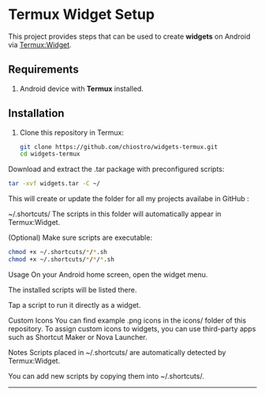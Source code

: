 # Termux Widget Setup

This project provides steps that can be used to create **widgets** on Android via [Termux:Widget](https://wiki.termux.com/wiki/Termux:Widget).

## Requirements
1. Android device with **Termux** installed.   

## Installation

1. Clone this repository in Termux:
   ```bash
   git clone https://github.com/chiostro/widgets-termux.git
   cd widgets-termux
Download and extract the .tar package with preconfigured scripts:

```bash
tar -xvf widgets.tar -C ~/
```
This will create or update the folder for all my projects availabe in GitHub :

~/.shortcuts/
The scripts in this folder will automatically appear in Termux:Widget.

(Optional) Make sure scripts are executable:

```bash
chmod +x ~/.shortcuts/*/*.sh 
chmod +x ~/.shortcuts/*/*/*.sh
```
Usage
On your Android home screen, open the widget menu.

The installed scripts will be listed there.

Tap a script to run it directly as a widget.

Custom Icons
You can find example .png icons in the icons/ folder of this repository.
To assign custom icons to widgets, you can use third-party apps such as Shortcut Maker or Nova Launcher.

Notes
Scripts placed in ~/.shortcuts/ are automatically detected by Termux:Widget.

You can add new scripts by copying them into ~/.shortcuts/.


---
